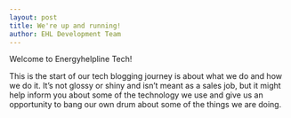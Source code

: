 ```yaml
---
layout: post
title: We're up and running!
author: EHL Development Team
---
```

Welcome to Energyhelpline Tech!

This is the start of our tech blogging journey is about what we do and how we do it. It’s not glossy or shiny and isn’t meant as a sales job, but it might help inform you about some of the technology we use and give us an opportunity to bang our own drum about some of the things we are doing.
